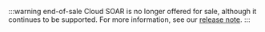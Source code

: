 :::warning end-of-sale
Cloud SOAR is no longer offered for sale, although it continues to be supported. For more information, see our [release note](/release-notes-csoar/2025/11/01/application-update/).
:::